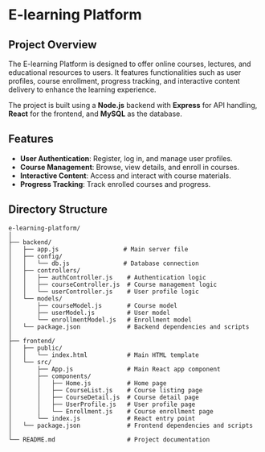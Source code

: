 # E-learning Platform

## Project Overview

The E-learning Platform is designed to offer online courses, lectures, and educational resources to users. It features functionalities such as user profiles, course enrollment, progress tracking, and interactive content delivery to enhance the learning experience.

The project is built using a **Node.js** backend with **Express** for API handling, **React** for the frontend, and **MySQL** as the database.

## Features

- **User Authentication**: Register, log in, and manage user profiles.
- **Course Management**: Browse, view details, and enroll in courses.
- **Interactive Content**: Access and interact with course materials.
- **Progress Tracking**: Track enrolled courses and progress.

## Directory Structure

```plaintext
e-learning-platform/
│
├── backend/
│   ├── app.js                  # Main server file
│   ├── config/
│   │   └── db.js               # Database connection
│   ├── controllers/
│   │   ├── authController.js    # Authentication logic
│   │   ├── courseController.js  # Course management logic
│   │   └── userController.js    # User profile logic
│   └── models/
│       ├── courseModel.js       # Course model
│       ├── userModel.js         # User model
│       └── enrollmentModel.js   # Enrollment model
│   └── package.json             # Backend dependencies and scripts
│
├── frontend/
│   ├── public/
│   │   └── index.html           # Main HTML template
│   └── src/
│       ├── App.js               # Main React app component
│       ├── components/
│       │   ├── Home.js          # Home page
│       │   ├── CourseList.js    # Course listing page
│       │   ├── CourseDetail.js  # Course detail page
│       │   ├── UserProfile.js   # User profile page
│       │   └── Enrollment.js    # Course enrollment page
│       └── index.js             # React entry point
│   └── package.json             # Frontend dependencies and scripts
│
└── README.md                    # Project documentation
